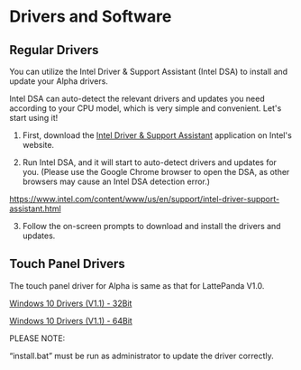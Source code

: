 # Drivers and Software

## Regular Drivers
You can utilize the Intel Driver & Support Assistant (Intel DSA) to install and update your Alpha drivers.

Intel DSA can auto-detect the relevant drivers and updates you need according to your CPU model, which is very simple and convenient. Let's start using it!



1) First, download the [Intel Driver & Support Assistant](https://www.intel.com/content/www/us/en/support/detect.html) application on Intel's website.



2) Run Intel DSA, and it will start to auto-detect drivers and updates for you. (Please use the Google Chrome browser to open the DSA, as other browsers may cause an Intel DSA detection error.)

https://www.intel.com/content/www/us/en/support/intel-driver-support-assistant.html



3) Follow the on-screen prompts to download and install the drivers and updates.



## Touch Panel Drivers

The touch panel driver for Alpha is same as that for LattePanda V1.0. 

[Windows 10 Drivers (V1.1) - 32Bit](https://github.com/LattePandaTeam/LattePanda-Win10-Software/raw/master/Drivers/2G32GB_Drivers/Touch/32%20bit%20GoodixTouchDriver%20v1.1.rar)

[Windows 10 Drivers (V1.1) - 64Bit](https://github.com/LattePandaTeam/LattePanda-Win10-Software/raw/master/Drivers/4G64GB_Drivers/Touch/64%20bit%20GoodixTouchDriver%20v1.1.rar)



PLEASE NOTE: 

“install.bat” must be run as administrator to update the driver correctly.